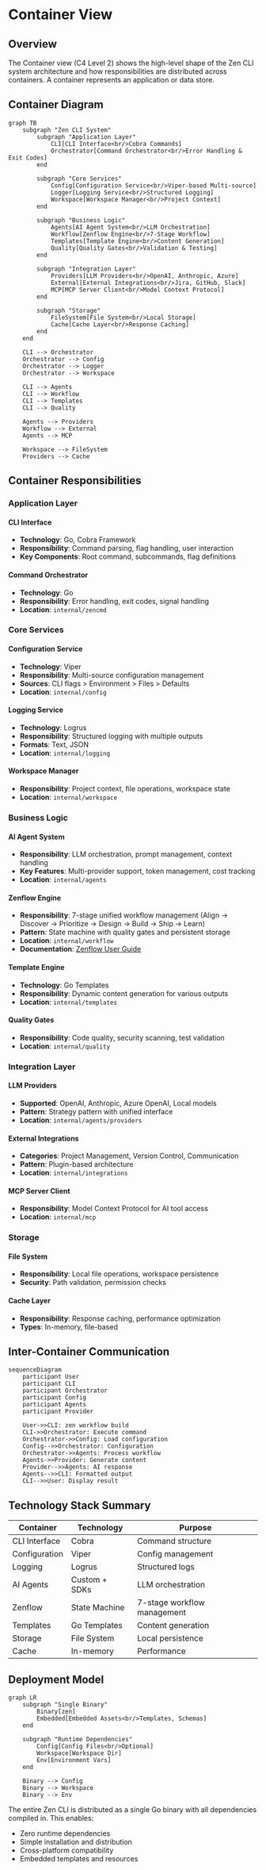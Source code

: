 # Container View

## Overview

The Container view (C4 Level 2) shows the high-level shape of the Zen CLI system architecture and how responsibilities are distributed across containers. A container represents an application or data store.

## Container Diagram

```mermaid
graph TB
    subgraph "Zen CLI System"
        subgraph "Application Layer"
            CLI[CLI Interface<br/>Cobra Commands]
            Orchestrator[Command Orchestrator<br/>Error Handling & Exit Codes]
        end
        
        subgraph "Core Services"
            Config[Configuration Service<br/>Viper-based Multi-source]
            Logger[Logging Service<br/>Structured Logging]
            Workspace[Workspace Manager<br/>Project Context]
        end
        
        subgraph "Business Logic"
            Agents[AI Agent System<br/>LLM Orchestration]
            Workflow[Zenflow Engine<br/>7-Stage Workflow]
            Templates[Template Engine<br/>Content Generation]
            Quality[Quality Gates<br/>Validation & Testing]
        end
        
        subgraph "Integration Layer"
            Providers[LLM Providers<br/>OpenAI, Anthropic, Azure]
            External[External Integrations<br/>Jira, GitHub, Slack]
            MCP[MCP Server Client<br/>Model Context Protocol]
        end
        
        subgraph "Storage"
            FileSystem[File System<br/>Local Storage]
            Cache[Cache Layer<br/>Response Caching]
        end
    end
    
    CLI --> Orchestrator
    Orchestrator --> Config
    Orchestrator --> Logger
    Orchestrator --> Workspace
    
    CLI --> Agents
    CLI --> Workflow
    CLI --> Templates
    CLI --> Quality
    
    Agents --> Providers
    Workflow --> External
    Agents --> MCP
    
    Workspace --> FileSystem
    Providers --> Cache
```

## Container Responsibilities

### Application Layer

#### CLI Interface
- **Technology**: Go, Cobra Framework
- **Responsibility**: Command parsing, flag handling, user interaction
- **Key Components**: Root command, subcommands, flag definitions

#### Command Orchestrator
- **Technology**: Go
- **Responsibility**: Error handling, exit codes, signal handling
- **Location**: `internal/zencmd`

### Core Services

#### Configuration Service
- **Technology**: Viper
- **Responsibility**: Multi-source configuration management
- **Sources**: CLI flags > Environment > Files > Defaults
- **Location**: `internal/config`

#### Logging Service
- **Technology**: Logrus
- **Responsibility**: Structured logging with multiple outputs
- **Formats**: Text, JSON
- **Location**: `internal/logging`

#### Workspace Manager
- **Responsibility**: Project context, file operations, workspace state
- **Location**: `internal/workspace`

### Business Logic

#### AI Agent System
- **Responsibility**: LLM orchestration, prompt management, context handling
- **Key Features**: Multi-provider support, token management, cost tracking
- **Location**: `internal/agents`

#### Zenflow Engine
- **Responsibility**: 7-stage unified workflow management (Align → Discover → Prioritize → Design → Build → Ship → Learn)
- **Pattern**: State machine with quality gates and persistent storage
- **Location**: `internal/workflow`
- **Documentation**: [Zenflow User Guide](../../zen-workflow/)

#### Template Engine
- **Technology**: Go Templates
- **Responsibility**: Dynamic content generation for various outputs
- **Location**: `internal/templates`

#### Quality Gates
- **Responsibility**: Code quality, security scanning, test validation
- **Location**: `internal/quality`

### Integration Layer

#### LLM Providers
- **Supported**: OpenAI, Anthropic, Azure OpenAI, Local models
- **Pattern**: Strategy pattern with unified interface
- **Location**: `internal/agents/providers`

#### External Integrations
- **Categories**: Project Management, Version Control, Communication
- **Pattern**: Plugin-based architecture
- **Location**: `internal/integrations`

#### MCP Server Client
- **Responsibility**: Model Context Protocol for AI tool access
- **Location**: `internal/mcp`

### Storage

#### File System
- **Responsibility**: Local file operations, workspace persistence
- **Security**: Path validation, permission checks

#### Cache Layer
- **Responsibility**: Response caching, performance optimization
- **Types**: In-memory, file-based

## Inter-Container Communication

```mermaid
sequenceDiagram
    participant User
    participant CLI
    participant Orchestrator
    participant Config
    participant Agents
    participant Provider
    
    User->>CLI: zen workflow build
    CLI->>Orchestrator: Execute command
    Orchestrator->>Config: Load configuration
    Config-->>Orchestrator: Configuration
    Orchestrator->>Agents: Process workflow
    Agents->>Provider: Generate content
    Provider-->>Agents: AI response
    Agents-->>CLI: Formatted output
    CLI-->>User: Display result
```

## Technology Stack Summary

| Container | Technology | Purpose |
|-----------|------------|---------|
| CLI Interface | Cobra | Command structure |
| Configuration | Viper | Config management |
| Logging | Logrus | Structured logs |
| AI Agents | Custom + SDKs | LLM orchestration |
| Zenflow | State Machine | 7-stage workflow management |
| Templates | Go Templates | Content generation |
| Storage | File System | Local persistence |
| Cache | In-memory | Performance |

## Deployment Model

```mermaid
graph LR
    subgraph "Single Binary"
        Binary[zen]
        Embedded[Embedded Assets<br/>Templates, Schemas]
    end
    
    subgraph "Runtime Dependencies"
        Config[Config Files<br/>Optional]
        Workspace[Workspace Dir]
        Env[Environment Vars]
    end
    
    Binary --> Config
    Binary --> Workspace
    Binary --> Env
```

The entire Zen CLI is distributed as a single Go binary with all dependencies compiled in. This enables:
- Zero runtime dependencies
- Simple installation and distribution
- Cross-platform compatibility
- Embedded templates and resources

